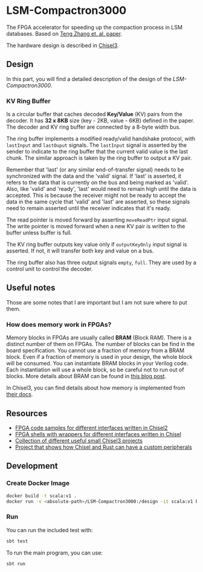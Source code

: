 LSM-Compactron3000
=======================

The FPGA accelerator for speeding up the compaction process in LSM databases.
Based on [Teng Zhang et. al. paper](https://www.usenix.org/system/files/fast20-zhang_teng.pdf).

The hardware design is described in [Chisel3](https://github.com/chipsalliance/chisel).

## Design

In this part, you will find a detailed description of the design of the *LSM-Compactron3000*.

### KV Ring Buffer

Is a circular buffer that caches decoded **Key/Value** (KV) pairs from the decoder. It has **32 x 8KB** size (key - 2KB, value - 6KB) defined in the paper. The decoder and KV ring buffer are connected by a 8-byte width bus. 

The ring buffer implements a modified ready/valid handshake protocol, with `lastInput` and `lastOuput` signals. The `lastInput` signal is asserted by the sender to indicate to the ring buffer that the current valid value is the last chunk. The similar approach is taken by the ring buffer to output a KV pair.

Remember that 'last' (or any similar end-of-transfer signal) needs to be synchronized with the data and the 'valid' signal. If 'last' is asserted, it refers to the data that is currently on the bus and being marked as 'valid'. Also, like 'valid' and 'ready', 'last' would need to remain high until the data is accepted. This is because the receiver might not be ready to accept the data in the same cycle that 'valid' and 'last' are asserted, so these signals need to remain asserted until the receiver indicates that it's ready.

The read pointer is moved forward by asserting `moveReadPtr` input signal. The write pointer is moved forward when a new KV pair is written to the buffer unless buffer is full.

The KV ring buffer outputs key value only if `outputKeyOnly` input signal is asserted. If not, it will transfer both key and value on a bus.

The ring buffer also has three output signals `empty`, `full`. They are used by a control unit to control the decoder.

## Useful notes

Those are some notes that I are important but I am not sure where to put them.

### How does memory work in FPGAs?

Memory blocks in FPGAs are usually called **BRAM** (Block RAM). There is a distinct number of them on FPGAs. The number of blocks can be find in the board specification. You cannot use a fraction of memory from a BRAM block. Even if a fraction of memory is used in your design, the whole block will be consumed. You can instantiate BRAM blocks in your Verilog code. Each instantiation will use a whole block, so be careful not to run out of blocks. More details about BRAM can be found in [this blog post](https://community.element14.com/challenges-projects/design-challenges/summer-of-fpga/b/blog/posts/number-plate-recognition-3-implementing-block-ram-using-verilog).

In Chisel3, you can find details about how memory is implemented from [their docs](https://www.chisel-lang.org/chisel3/docs/explanations/memories.html).

## Resources

- [FPGA code samples for different interfaces written in Chisel2](https://github.com/maltanar/fpga-tidbits)
- [FPGA shells with wrappers for different interfaces written in Chisel](https://github.com/sifive/fpga-shells)
- [Collection of different useful small Chisel3 projects](https://github.com/j-marjanovic/chisel-stuff)
- [Project that shows how Chisel and Rust can have a custom peripherals](https://github.com/ekiwi/pynq)

## Development

### Create Docker Image

```bash
docker build -t scala:v1 .
docker run -v <absolute-path>/LSM-Compactron3000:/design -it scala:v1 bash
```

### Run

You can run the included test with:
```sh
sbt test
```

To run the main program, you can use:
```sh
sbt run
```
